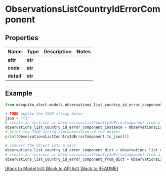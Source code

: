 # ObservationsListCountryIdErrorComponent


## Properties

Name | Type | Description | Notes
------------ | ------------- | ------------- | -------------
**attr** | **str** |  | 
**code** | **str** |  | 
**detail** | **str** |  | 

## Example

```python
from mosquito_alert.models.observations_list_country_id_error_component import ObservationsListCountryIdErrorComponent

# TODO update the JSON string below
json = "{}"
# create an instance of ObservationsListCountryIdErrorComponent from a JSON string
observations_list_country_id_error_component_instance = ObservationsListCountryIdErrorComponent.from_json(json)
# print the JSON string representation of the object
print(ObservationsListCountryIdErrorComponent.to_json())

# convert the object into a dict
observations_list_country_id_error_component_dict = observations_list_country_id_error_component_instance.to_dict()
# create an instance of ObservationsListCountryIdErrorComponent from a dict
observations_list_country_id_error_component_from_dict = ObservationsListCountryIdErrorComponent.from_dict(observations_list_country_id_error_component_dict)
```
[[Back to Model list]](../README.md#documentation-for-models) [[Back to API list]](../README.md#documentation-for-api-endpoints) [[Back to README]](../README.md)


